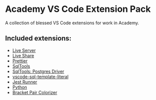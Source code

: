 # Academy VS Code Extension Pack

A collection of blessed VS Code extensions for work in Academy.

## Included extensions:

<!-- - [ES Lint](https://marketplace.visualstudio.com/items?itemName=dbaeumer.vscode-eslint) - Integrates [ESLint](http://eslint.org/) -->

- [Live Server](https://marketplace.visualstudio.com/items?itemName=ritwickdey.liveserver)
- [Live Share](https://marketplace.visualstudio.com/items?itemName=ms-vsliveshare.vsliveshare)
- [Prettier](https://marketplace.visualstudio.com/items?itemName=esbenp.prettier-vscode)
- [SqlTools](https://marketplace.visualstudio.com/items?itemName=mtxr.sqltools)
- [SqlTools: Postgres Driver](https://marketplace.visualstudio.com/items?itemName=mtxr.sqltools-driver-pg)
- [vscode-sql-template-literal](https://marketplace.visualstudio.com/items?itemName=forbeslindesay.vscode-sql-template-literal)
- [Jest Runner](https://marketplace.visualstudio.com/items?itemName=firsttris.vscode-jest-runner)
- [Python](https://marketplace.visualstudio.com/items?itemName=ms-python.python)
- [Bracket Pair Colorizer](https://marketplace.visualstudio.com/items?itemName=coenraads.bracket-pair-colorizer-2)
